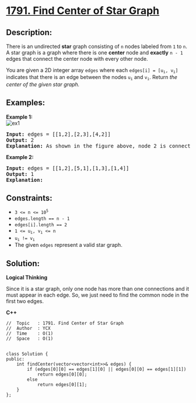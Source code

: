 # [1791. Find Center of Star Graph](https://leetcode.com/problems/find-center-of-star-graph/)


## Description:

<p>There is an undirected <strong>star</strong> graph consisting of <code>n</code> nodes labeled from <code>1</code> to <code>n</code>. A star graph is a graph where there is one <strong>center</strong> node and <strong>exactly</strong> <code>n - 1</code> edges that connect the center node with every other node.</p>

<p>You are given a 2D integer array <code>edges</code> where each <code>edges[i] = [u<sub>i</sub>, v<sub>i</sub>]</code> indicates that there is an edge between the nodes <code>u<sub>i</sub></code> and <code>v<sub>i</sub></code>. Return <em>the center of the given star graph.</em></p>


## Examples:

<strong>Example 1:</strong>
<br/>![ex1](https://assets.leetcode.com/uploads/2021/02/24/star_graph.png)
<pre>
<strong>Input:</strong> edges = [[1,2],[2,3],[4,2]]
<strong>Output:</strong> 2
<strong>Explanation:</strong> As shown in the figure above, node 2 is connected to every other node, so 2 is the center.
</pre>

<strong>Example 2:</strong>
<pre>
<strong>Input:</strong> edges = [[1,2],[5,1],[1,3],[1,4]]
<strong>Output:</strong> 1
<strong>Explanation:</strong> 
</pre>


## Constraints:

<ul>
    <li><code>3 &lt;= n &lt;= 10<sup>5</sup></code></li>
    <li><code>edges.length == n - 1</code></li>
    <li><code>edges[i].length == 2</code></li>
    <li><code>1 &lt;= u<sub>i</sub>, v<sub>i</sub> &lt;= n</code></li>
    <li><code>u<sub>i</sub> != v<sub>i</sub></code></li>
    <li>The given <code>edges</code> represent a valid star graph.</li>
</ul>


## Solution:

<strong>Logical Thinking</strong>
<p>Since it is a star graph, only one node has more than one connections and it must appear in each edge. So, we just need to find the common node in the first two edges.</p>


<strong>C++</strong>

```
//  Topic   : 1791. Find Center of Star Graph
//  Author  : YCX
//  Time    : O(1)
//  Space   : O(1)


class Solution {
public:
    int findCenter(vector<vector<int>>& edges) {
        if (edges[0][0] == edges[1][0] || edges[0][0] == edges[1][1])
            return edges[0][0];
        else
            return edges[0][1];
    }
};
```